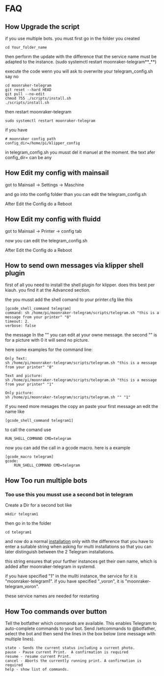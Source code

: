 # FAQ

## How Upgrade the script

if you use multiple bots. you must first go in the folder you created

```
cd Your_folder_name
```

then perform the update with the difference that the service name must be adapted to the instance. (sudo systemctl restart moonraker-telegram**\_**)

execute the code wenn you will ask to overwrite your telegram_config.sh say no

```
cd moonraker-telegram
git reset --hard HEAD
git pull --no-edit
chmod 755 ./scripts/install.sh
./scripts/install.sh
```

then restart moonraker-telegram

```
sudo systemctl restart moonraker-telegram
```

if you have

```
# moonraker config path
config_dir=/home/pi/klipper_config
```

in telegram_config.sh you musst del it manuel at the moment. the text afer config_dir= can be any

## How Edit my config with mainsail

got to Mainsail -> Settings -> Maschine

and go into the config folder than you can edit the telegram_config.sh

After Edit the Config do a Reboot

## How Edit my config with fluidd

got to Mainsail -> Printer -> config tab

now you can edit the telegram_config.sh

After Edit the Config do a Reboot

## How to send own messages via klipper shell plugin

first of all you need to install the shell plugin for klipper.
does this best per kiauh. you find it at the Advanced section.

the you musst add the shell comand to your printer.cfg like this

```
[gcode_shell_command telegram]
command: sh /home/pi/moonraker-telegram/scripts/telegram.sh "this is a message from your printer" "0"
timeout: 2.
verbose: false
```

the message In the "" you can edit at your owne message. the second "" is for a picture with 0 it will send no picture.

here some examples for the command line:

```
Only Text:
sh /home/pi/moonraker-telegram/scripts/telegram.sh "this is a message from your printer" "0"

Text and picture:
sh /home/pi/moonraker-telegram/scripts/telegram.sh "this is a message from your printer" "1"

Only picture:
sh /home/pi/moonraker-telegram/scripts/telegram.sh "" "1"
```

if you need more mesages the copy an paste your first message an edit the name like

```
[gcode_shell_command telegram1]
```

to call the comand use

```
RUN_SHELL_COMMAND CMD=telegram
```

now you can add the call in a gcode macro. here is a example

```
[gcode_macro telegram]
gcode:
    RUN_SHELL_COMMAND CMD=telegram
```

## How Too run multiple bots

### Too use this you musst use a second bot in telegram

Create a Dir for a second bot like

```
mkdir telegram1
```

then go in to the folder

```
cd telegram1
```

and now do a normal [installation](https://github.com/Raabi91/moonraker-telegram/blob/main/README.md)
only with the difference that you have to enter a suitable string when asking for multi installations so that you can later distinguish between the 2 Telegram installations.

this string ensures that your further instances get their own name, which is added after moonraker-telegram in systemd.

if you have specified "1" in the mullti instance, the service for it is "moonraker-telegram1". if you have specified "\_voron", it is "moonraker-telegram_voron".

these service names are needed for restarting

## How Too commands over button

Tell the botfather which commands are available. This enables Telegram to auto-complete commands to your bot. Send /setcommands to @botfather, select the bot and then send the lines in the box below (one message with multiple lines).

```
state - Sends the current status including a current photo.
pause - Pause current Print.  A confirmation is required
resume - resume current Print.
cancel - Aborts the currently running print. A confirmation is required
help - show list of commands.
```
